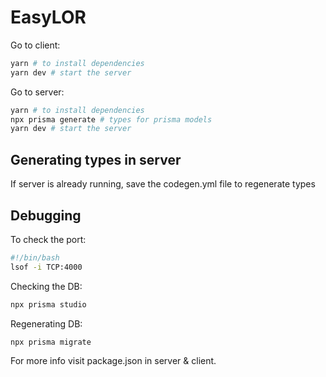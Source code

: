 # EasyLOR


Go to client:

```bash
yarn # to install dependencies
yarn dev # start the server
```

Go to server:

```bash
yarn # to install dependencies
npx prisma generate # types for prisma models
yarn dev # start the server
```

## Generating types in server
If server is already running, save the codegen.yml file to regenerate types

## Debugging

To check the port:

```bash
#!/bin/bash
lsof -i TCP:4000
```

Checking the DB:

```bash
npx prisma studio
```

Regenerating DB:

```bash
npx prisma migrate
```

For more info visit  package.json in server & client.
